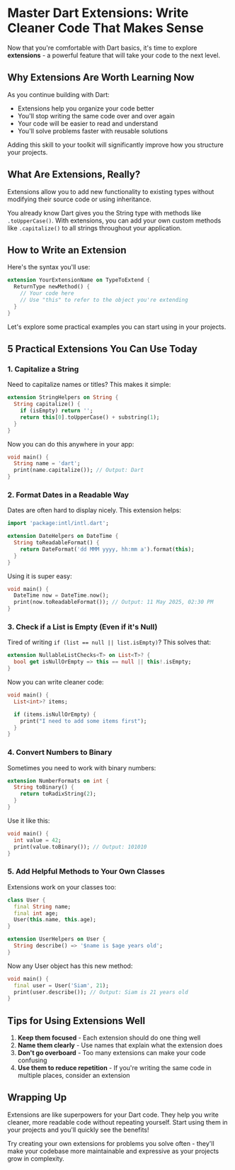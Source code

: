 
# Master Dart Extensions: Write Cleaner Code That Makes Sense

Now that you're comfortable with Dart basics, it's time to explore **extensions** - a powerful feature that will take your code to the next level.

## Why Extensions Are Worth Learning Now

As you continue building with Dart:

- Extensions help you organize your code better
- You'll stop writing the same code over and over again
- Your code will be easier to read and understand
- You'll solve problems faster with reusable solutions

Adding this skill to your toolkit will significantly improve how you structure your projects.

## What Are Extensions, Really?

Extensions allow you to add new functionality to existing types without modifying their source code or using inheritance.

You already know Dart gives you the String type with methods like `.toUpperCase()`. With extensions, you can add your own custom methods like `.capitalize()` to all strings throughout your application.

## How to Write an Extension

Here's the syntax you'll use:

```dart
extension YourExtensionName on TypeToExtend {
  ReturnType newMethod() {
    // Your code here
    // Use "this" to refer to the object you're extending
  }
}
```

Let's explore some practical examples you can start using in your projects.

## 5 Practical Extensions You Can Use Today

### 1. Capitalize a String

Need to capitalize names or titles? This makes it simple:

```dart
extension StringHelpers on String {
  String capitalize() {
    if (isEmpty) return '';
    return this[0].toUpperCase() + substring(1);
  }
}
```

Now you can do this anywhere in your app:

```dart
void main() {
  String name = 'dart';
  print(name.capitalize()); // Output: Dart
}
```

### 2. Format Dates in a Readable Way

Dates are often hard to display nicely. This extension helps:

```dart
import 'package:intl/intl.dart';

extension DateHelpers on DateTime {
  String toReadableFormat() {
    return DateFormat('dd MMM yyyy, hh:mm a').format(this);
  }
}
```

Using it is super easy:

```dart
void main() {
  DateTime now = DateTime.now();
  print(now.toReadableFormat()); // Output: 11 May 2025, 02:30 PM
}
```

### 3. Check if a List is Empty (Even if it's Null)

Tired of writing `if (list == null || list.isEmpty)`? This solves that:

```dart
extension NullableListChecks<T> on List<T>? {
  bool get isNullOrEmpty => this == null || this!.isEmpty;
}
```

Now you can write cleaner code:

```dart
void main() {
  List<int>? items;

  if (items.isNullOrEmpty) {
    print("I need to add some items first");
  }
}
```

### 4. Convert Numbers to Binary

Sometimes you need to work with binary numbers:

```dart
extension NumberFormats on int {
  String toBinary() {
    return toRadixString(2);
  }
}
```

Use it like this:

```dart
void main() {
  int value = 42;
  print(value.toBinary()); // Output: 101010
}
```

### 5. Add Helpful Methods to Your Own Classes

Extensions work on your classes too:

```dart
class User {
  final String name;
  final int age;
  User(this.name, this.age);
}

extension UserHelpers on User {
  String describe() => '$name is $age years old';
}
```

Now any User object has this new method:

```dart
void main() {
  final user = User('Siam', 21);
  print(user.describe()); // Output: Siam is 21 years old
}
```

## Tips for Using Extensions Well

1. **Keep them focused** - Each extension should do one thing well
2. **Name them clearly** - Use names that explain what the extension does
3. **Don't go overboard** - Too many extensions can make your code confusing
4. **Use them to reduce repetition** - If you're writing the same code in multiple places, consider an extension

## Wrapping Up

Extensions are like superpowers for your Dart code. They help you write cleaner, more readable code without repeating yourself. Start using them in your projects and you'll quickly see the benefits!

Try creating your own extensions for problems you solve often - they'll make your codebase more maintainable and expressive as your projects grow in complexity.
